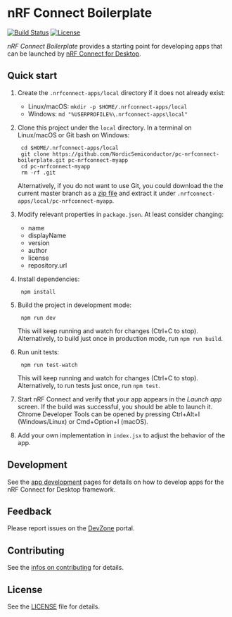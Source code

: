 # nRF Connect Boilerplate

[![Build Status](https://dev.azure.com/NordicSemiconductor/Wayland/_apis/build/status/pc-nrfconnect-boilerplate?branchName=master)](https://dev.azure.com/NordicSemiconductor/Wayland/_build/latest?definitionId=10&branchName=master)
[![License](https://img.shields.io/badge/license-Modified%20BSD%20License-blue.svg)](LICENSE)

*nRF Connect Boilerplate* provides a starting point for developing apps that can be launched by [nRF Connect for Desktop](https://github.com/NordicSemiconductor/pc-nrfconnect-core).

## Quick start

1. Create the `.nrfconnect-apps/local` directory if it does not already exist:

    * Linux/macOS: `mkdir -p $HOME/.nrfconnect-apps/local`
    * Windows: `md "%USERPROFILE%\.nrfconnect-apps\local"`

2. Clone this project under the `local` directory. In a terminal on Linux/macOS or Git bash on Windows:

        cd $HOME/.nrfconnect-apps/local
        git clone https://github.com/NordicSemiconductor/pc-nrfconnect-boilerplate.git pc-nrfconnect-myapp
        cd pc-nrfconnect-myapp
        rm -rf .git

    Alternatively, if you do not want to use Git, you could download the the current master branch as a [zip file](https://github.com/NordicSemiconductor/pc-nrfconnect-boilerplate/archive/master.zip) and extract it under `.nrfconnect-apps/local/pc-nrfconnect-myapp`.

3. Modify relevant properties in `package.json`. At least consider changing:

    * name
    * displayName
    * version
    * author
    * license
    * repository.url

4. Install dependencies:

        npm install

5. Build the project in development mode:

        npm run dev

    This will keep running and watch for changes (Ctrl+C to stop). Alternatively, to build just once in production mode, run `npm run build`.

6. Run unit tests:

        npm run test-watch

    This will keep running and watch for changes (Ctrl+C to stop). Alternatively, to run tests just once, run `npm test`.

7. Start nRF Connect and verify that your app appears in the *Launch app* screen. If the build was successful, you should be able to launch it. Chrome Developer Tools can be opened by pressing Ctrl+Alt+I (Windows/Linux) or Cmd+Option+I (macOS).

8. Add your own implementation in `index.jsx` to adjust the behavior of the app.

## Development

See the [app development](https://nordicsemiconductor.github.io/pc-nrfconnect-docs/) pages for details on how to develop apps for the nRF Connect for Desktop framework.

## Feedback

Please report issues on the [DevZone](https://devzone.nordicsemi.com) portal.

## Contributing

See the [infos on contributing](https://nordicsemiconductor.github.io/pc-nrfconnect-docs/contributing) for details.

## License

See the [LICENSE](LICENSE) file for details.
